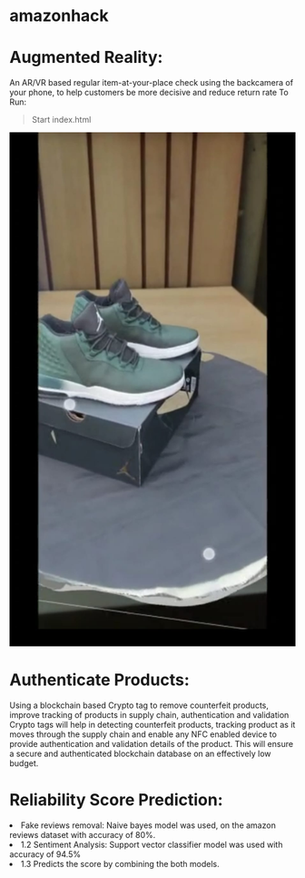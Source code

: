 # amazonhack

# Augmented Reality:
An AR/VR based regular item-at-your-place check using the backcamera of your phone, to help customers be more decisive and reduce
return rate
To Run:
> Start index.html

![Screenshot](AR_Shoes.jpeg)

# Authenticate Products:
Using a blockchain based Crypto tag to remove counterfeit products, improve tracking of products in supply chain, authentication and
validation
Crypto tags will help in detecting counterfeit products, tracking product as it moves through the supply chain and enable any NFC enabled device to provide authentication and validation details of the product. This will ensure a secure and authenticated blockchain database on an effectively low budget.


# Reliability Score Prediction:
  <li>Fake reviews removal: Naive bayes model was used, on the amazon reviews dataset with accuracy of 80%.</li>
  <li>1.2 Sentiment Analysis: Support vector classifier model was used with accuracy of 94.5%</li>
  <li>1.3 Predicts the score by combining the both models.</li>
  
